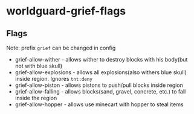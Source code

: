 # worldguard-grief-flags

## Flags 
Note: prefix `grief` can be changed in config 

- grief-allow-wither - allows wither to destroy blocks with his body(but not with blue skull)
- grief-allow-explosions - allows all explosions(also withers blue skull) inside region. Ignores `tnt:deny`
- grief-allow-piston - allows pistons to push/pull blocks inside region
- grief-allow-falling - allows blocks(sand, gravel, сoncrete, etc.) to fall inside the region
- grief-allow-hopper - allows use minecart with hopper to steal items

